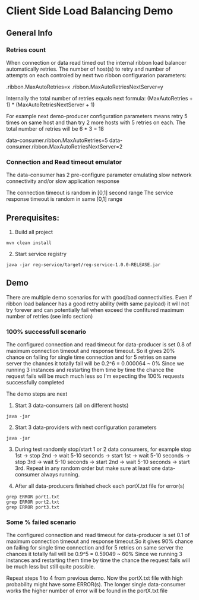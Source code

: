 # Client Side Load Balancing Demo

## General Info

### Retries count

When connection or data read timed out the internal ribbon load balancer automatically retries.
The number of host(s) to retry and number of attempts on each controled by next two ribbon configurarion parameters:

<client>.ribbon.MaxAutoRetries=x
<client>.ribbon.MaxAutoRetriesNextServer=y

Internally the total number of retries equals next formula:
(MaxAutoRetries + 1) * (MaxAutoRetriesNextServer + 1)

For example next demo-producer configuration parameters means retry 5 times on same host and than try 2 more hosts with 5 retries on each.
The total number of retries will be 6 * 3 = 18

data-consumer.ribbon.MaxAutoRetries=5
data-consumer.ribbon.MaxAutoRetriesNextServer=2

### Connection and Read timeout emulator

The data-consumer has 2 pre-configure parameter emulating slow network connectivity and/or slow application response

The connection timeout is random in [0,1] second range
The service response timeout is random in same [0,1] range

## Prerequisites:

  1. Build all project

	mvn clean install


  2. Start service registry

	java -jar reg-service/target/reg-service-1.0.0-RELEASE.jar 

## Demo

There are multiple demo scenarios for with good/bad connectivities. Even if ribbon load balancer has a good retry ability (with same payload) 
it will not try forever and can potentially fail when exceed the confitured maximum number of retries (see info section)

### 100% successfull scenario

The configured connection and read timeout for data-producer is set 0.8 of maximum connection timeout and response timeout. So it gives 20% chance on failing 
for single time connection and for 5 retries on same server the chances it totally fail will be 0.2^6 = 0.000064  ~ 0%
Since we running 3 instances and restarting them time by time the chance the request fails will be much much less so I'm expecting the 100% requests successfully 
completed

The demo steps are next

  1. Start 3 data-consumers (all on different hosts)

	java -jar 

  2. Start 3 data-providers with next configuration parameters

	java -jar 

  3. During test randomly stop/start 1 or 2 data consumers, for example stop 1st -> stop 2nd -> wait 5-10 seconds -> start 1st -> wait 5-10 seconds -> 
stop 3rd -> wait 5-10 seconds -> start 2nd -> wait 5-10 seconds -> start 3rd. Repeat in any random order but make sure at least one data-consumer always running.

  4. After all data-producers finished check each portX.txt file for error(s)

	grep ERROR port1.txt
	grep ERROR port2.txt
	grep ERROR port3.txt
 
### Some % failed scenario

The configured connection and read timeout for data-producer is set 0.1 of maximum connection timeout and response timeout.So it gives 90% chance on failing 
for single time connection and for 5 retries on same server the chances it totally fail will be 0.9^5 = 0.59049 ~ 60%
Since we running 3 instances and restarting them time by time the chance the request fails will be much less but still quite possible.

Repeat steps 1 to 4 from previous demo. Now the portX.txt file with high probability might have some ERROR(s). The longer single data-consumer works the higher
number of error will be found in the portX.txt file

